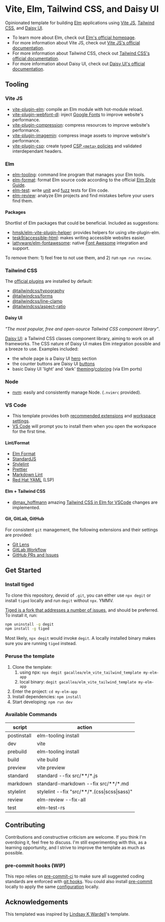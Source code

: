 # Vite, Elm, Tailwind CSS, and Daisy UI

Opinionated template for building [Elm](https://elm-lang.org/) applications using [Vite JS](https://vitejs.dev/), [Tailwind CSS](https://tailwindcss.com/), and [Daisy UI](https://daisyui.com/).

- To learn more about Elm, check out [Elm's official homepage](https://elm-lang.org/).
- For more information about Vite JS, check out [Vite JS's official documentation](https://vitejs.dev/).
- For more information about Tailwind CSS, check out [Tailwind CSS's official documentation](https://tailwindcss.com/docs/installation).
- For more information about Daisy UI, check out [Daisy UI's official documentation](https://daisyui.com/docs/use/).

## Tooling

### Vite JS

- [vite-plugin-elm](https://github.com/hmsk/vite-plugin-elm): compile an Elm module with hot-module reload.
- [vite-plugin-webfont-dl](https://github.com/feat-agency/vite-plugin-webfont-dl): inject [Google Fonts](https://fonts.google.com/) to improve website's performance.
- [vite-plugin-compression](https://github.com/vbenjs/vite-plugin-compression): compress resources to improve website's performance.
- [vite-plugin-imagemin](https://github.com/vbenjs/vite-plugin-imagemin): compress image assets to improve website's performance.
- [vite-plugin-csp](https://github.com/josh-hemphill/vite-plugin-csp/): create typed [CSP ```<meta>``` policies](https://developer.mozilla.org/en-US/docs/Web/HTTP/CSP) and validated interdependant headers.

### Elm

- [elm-tooling](https://elm-tooling.github.io/elm-tooling-cli/): command line program that manages your Elm tools.
- [elm-format](https://github.com/avh4/elm-format): format Elm source code according to the official [Elm Style Guide](https://elm-lang.org/docs/style-guide).
- [elm-test](https://package.elm-lang.org/packages/elm-explorations/test/latest/): write [unit](https://en.wikipedia.org/wiki/Unit_testing) and [fuzz](https://en.wikipedia.org/wiki/Fuzzing) tests for Elm code.
- [elm-review](https://package.elm-lang.org/packages/jfmengels/elm-review/latest/): analyze Elm projects and find mistakes before your users find them.

#### Packages

Shortlist of Elm packages that could be beneficial. Included as suggestions:

- [hmsk/elm-vite-plugin-helper](https://package.elm-lang.org/packages/hmsk/elm-vite-plugin-helper/latest): provides helpers for using vite-plugin-elm.
- [tesk9/accessible-html](https://package.elm-lang.org/packages/tesk9/accessible-html/latest/): makes writing accessible websites easier.
- [lattyware/elm-fontawesome](https://package.elm-lang.org/packages/lattyware/elm-fontawesome/latest/): native [Font Awesome](https://fontawesome.com/) integration and support.

To remove them: 1) feel free to not use them, and 2) run ```npm run review```.

### Tailwind CSS

The [official plugins](https://tailwindcss.com/docs/plugins#official-plugins) are installed by default:

- [@tailwindcss/typography](https://tailwindcss.com/docs/typography-plugin)
- [@tailwindcss/forms](https://github.com/tailwindlabs/tailwindcss-forms)
- [@tailwindcss/line-clamp](https://github.com/tailwindlabs/tailwindcss-line-clamp)
- [@tailwindcss/aspect-ratio](https://github.com/tailwindlabs/tailwindcss-aspect-ratio)

#### Daisy UI

*"The most popular, free and open-source Tailwind CSS component library"*.

[Daisy UI](https://daisyui.com/): a Tailwind CSS classes component library, aiming to work on all frameworks. The CSS nature of Daisy UI makes Elm integration possible and a breeze to use. Examples included:

- the whole page is a Daisy UI [hero](https://daisyui.com/components/hero/) section
- the counter buttons are Daisy UI [buttons](https://daisyui.com/components/button/)
- basic Daisy UI 'light' and 'dark' [theming](https://daisyui.com/docs/themes/)/[coloring](https://daisyui.com/docs/colors/) (via Elm ports)

### Node

- [nvm](https://github.com/nvm-sh/nvm): easily and consistently manage Node. (```.nvimrc``` provided).

### VS Code

- This template provides both [recommended extensions](https://code.visualstudio.com/docs/editor/extension-marketplace#_recommended-extensions) and [workspace settings](https://code.visualstudio.com/docs/getstarted/settings#_workspace-settings).
- [VS Code](https://code.visualstudio.com/) will prompt you to install them when you open the workspace for the first time.

#### Lint/Format

- [Elm Format](https://github.com/avh4/elm-format)
- [StandardJS](https://standardjs.com/)
- [Stylelint](https://stylelint.io/)
- [Prettier](https://prettier.io/)
- [Markdown Lint](https://github.com/DavidAnson/markdownlint)
- [Red Hat YAML](https://github.com/redhat-developer/vscode-yaml) (LSP)

#### Elm + Tailwind CSS

- [@max_hoffmann](https://twitter.com/max_hoffmann) amazing [Tailwind CSS in Elm for VSCode](https://max.hn/thoughts/using-tailwind-css-in-elm-and-vscode) changes are implemented.

#### Git, GitLab, GitHub

For consistent ```git``` management, the following extensions and their settings are provided:

- [Git Lens](https://marketplace.visualstudio.com/items?itemName=eamodio.gitlens)
- [GitLab Workflow](https://marketplace.visualstudio.com/items?itemName=GitLab.gitlab-workflow)
- [GitHub PRs and Issues](https://marketplace.visualstudio.com/items?itemName=GitHub.vscode-pull-request-github)

## Get Started

### Install tiged

To clone this repository, devoid of ```.git```, you can either use ```npx degit``` or install ```tiged``` locally and run ```degit``` without ```npx```. YMMV.

[Tiged is a fork that addresses a number of issues](https://github.com/tiged/tiged#why-fork=), and should be preferred. To install it, run:

```bash
npm uninstall -g degit
npm install -g tiged
```

Most likely, ```npx degit``` would invoke ```degit```. A locally installed binary makes sure you are running ```tiged``` instead.

### Peruse the template

1. Clone the template:
   1. using npx: ```npx degit gacallea/elm_vite_tailwind_template my-elm-app```
   2. local binary: ```degit gacallea/elm_vite_tailwind_template my-elm-app```
2. Enter the project: ```cd my-elm-app```
3. Install dependencies: ```npm install```
4. Start developing: ```npm run dev```

### Available Commands

| script      | action                                       |
| ----------- | -------------------------------------------- |
| postinstall | elm-tooling install                          |
| dev         | vite                                         |
| prebuild    | elm-tooling install                          |
| build       | vite build                                   |
| preview     | vite preview                                 |
| standard    | standard --fix src/**/*.js                   |
| markdown    | standard-markdown --fix src/**/*.md          |
| stylelint   | stylelint --fix "src/**/*.(css\|scss\|sass)" |
| review      | elm-review --fix-all                         |
| test        | elm-test-rs                                  |

## Contributing

Contributions and constructive criticism are welcome. If you think I'm overdoing it, feel free to discuss. I'm still experimenting with this, as a learning opportunity, and I strive to improve the template as much as possible.

### pre-commit hooks (WIP)

This repo relies on [pre-commit-ci](https://pre-commit.ci) to make sure all suggested coding standards are enforced with [git hooks](https://githooks.com/). You could also install [pre-commit](https://pre-commit.com/#install) locally to apply the same [configuration](./.pre-commit-config.yaml) locally.

## Acknowledgements

This templated was inspired by [Lindsay K Wardell](https://github.com/lindsaykwardell/vite-elm-template)'s template.
